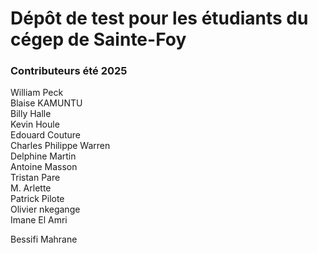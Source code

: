 # Dépôt de test pour les étudiants du cégep de Sainte-Foy
### Contributeurs été 2025
William Peck  
Blaise KAMUNTU  
Billy Halle  
Kevin Houle  
Edouard Couture  
Charles Philippe Warren  
Delphine Martin  
Antoine Masson  
Tristan Pare  
M. Arlette  
Patrick Pilote  
Olivier nkegange  
Imane El Amri


Bessifi Mahrane
